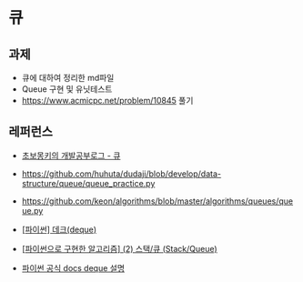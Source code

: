 # 큐



## 과제

* 큐에 대하여 정리한 md파일
* Queue 구현 및 유닛테스트
* https://www.acmicpc.net/problem/10845 풀기



## 레퍼런스

- [초보몽키의 개발공부로그 - 큐](https://wayhome25.github.io/cs/2017/04/18/cs-21/)

- https://github.com/huhuta/dudaji/blob/develop/data-structure/queue/queue_practice.py

- https://github.com/keon/algorithms/blob/master/algorithms/queues/queue.py

- [[파이썬] 데크(deque)](https://godoftyping.wordpress.com/2015/04/24/python-%EB%8D%B0%ED%81%ACdeque/)

- [[파이썬으로 구현한 알고리즘] (2) 스택/큐 (Stack/Queue)](https://onestep.tistory.com/39)

- [파이썬 공식 docs deque 설명](https://docs.python.org/3/library/collections.html#collections.deque)